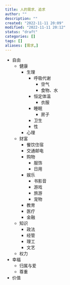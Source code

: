 ```yaml
---
title: 人的需求、追求
author: ""
description: ""
created: "2022-11-11 20:09"
modified: "2022-11-11 20:12"
status: "draft"
categories: []
tags: []
aliases: [需求,]
---
```


- 自由
	- 健康
		- 生理
			- 呼吸代谢
				- 空气
				- 食物、水
			- 恒定体温
				- 衣服
			- 睡眠
				- 房子
			- 卫生
			- 性
		- 心理
	- 财富
		- 餐饮住宿
		- 交通邮电
		- 购物
			- 服饰
			- 日用
		- 娱乐
			- 书影音
			- 游戏
			- 旅游
			- 宠物
		- 教育
		- 医疗
		- 金融
	- 知识
		- 政法
		- 经管
		- 理工
		- 文艺
	- 权力
- 幸福
	- 归属与爱
	- 尊重
- 价值